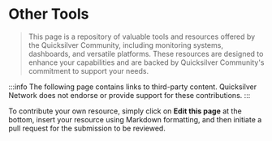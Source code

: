 # Other Tools

> This page is a repository of valuable tools and resources offered by the Quicksilver Community, including monitoring systems, dashboards, and versatile platforms. These resources are designed to enhance your capabilities and are backed by Quicksilver Community's commitment to support your needs.

:::info
The following page contains links to third-party content. Quicksilver Network does not endorse or provide support for these contributions.
:::

To contribute your own resource, simply click on **Edit this page** at the bottom, insert your resource using Markdown formatting, and then initiate a pull request for the submission to be reviewed.